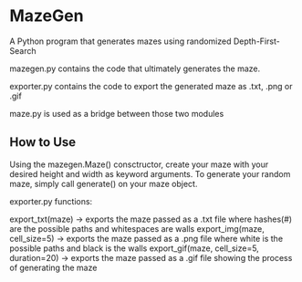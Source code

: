 # MazeGen
A Python program that generates mazes using randomized Depth-First-Search

mazegen.py contains the code that ultimately generates the maze. 

exporter.py contains the code to export the generated maze as .txt, .png or .gif

maze.py is used as a bridge between those two modules

How to Use
----------

Using the mazegen.Maze() consctructor, create your maze with your desired height and width as keyword arguments.
To generate your random maze, simply call generate() on your maze object.

exporter.py functions:

export_txt(maze) -> exports the maze passed as a .txt file where hashes(#) are the possible paths and whitespaces are walls
export_img(maze, cell_size=5) -> exports the maze passed as a .png file where white is the possible paths and black is the walls
export_gif(maze, cell_size=5, duration=20) -> exports the maze passed as a .gif file showing the process of generating the maze
